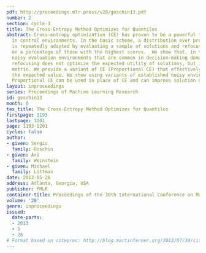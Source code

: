 ```yaml
---
pdf: http://proceedings.mlr.press/v28/goschin13.pdf
number: 2
section: cycle-3
title: The Cross-Entropy Method Optimizes for Quantiles
abstract: Cross-entropy optimization (CE) has proven to be a powerful tool for search
  in control environments. In the basic scheme, a distribution over proposed solutions
  is repeatedly adapted by evaluating a sample of solutions and refocusing the distribution
  on a percentage of those with the highest scores.  We show that, in the kind of
  noisy evaluation environments that are common in decision-making domains, this percentage-based
  refocusing does not optimize the expected utility of solutions, but instead a quantile
  metric. We provide a variant of CE (Proportional CE) that effectively optimizes
  the expected value. We show using variants of established noisy environments that
  Proportional CE can be used in place of CE and can improve solution quality.
layout: inproceedings
series: Proceedings of Machine Learning Research
id: goschin13
month: 0
tex_title: The Cross-Entropy Method Optimizes for Quantiles
firstpage: 1193
lastpage: 1201
page: 1193-1201
cycles: false
author:
- given: Sergiu
  family: Goschin
- given: Ari
  family: Weinstein
- given: Michael
  family: Littman
date: 2013-05-26
address: Atlanta, Georgia, USA
publisher: PMLR
container-title: Proceedings of the 30th International Conference on Machine Learning
volume: '28'
genre: inproceedings
issued:
  date-parts:
  - 2013
  - 5
  - 26
# Format based on citeproc: http://blog.martinfenner.org/2013/07/30/citeproc-yaml-for-bibliographies/
---
```

